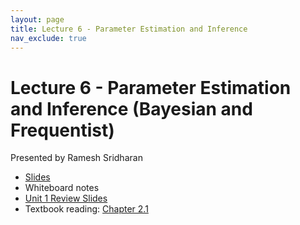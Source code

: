 ```yaml
---
layout: page
title: Lecture 6 - Parameter Estimation and Inference
nav_exclude: true
---
```


# Lecture 6 - Parameter Estimation and Inference (Bayesian and Frequentist)

Presented by Ramesh Sridharan

- [Slides](https://docs.google.com/presentation/d/1oUF-ic4asFIpr9mDlqYHEkxSoBHadFL6S6xUSD2mahY/edit?usp=sharing)
- Whiteboard notes
- [Unit 1 Review Slides](https://docs.google.com/presentation/d/1YNkIn0NaFBIEN17xncPa9ZAJDRfODEVcGpmG1Bcyf48/edit?usp=sharing)
- Textbook reading: [Chapter 2.1](https://data102.org/ds-102-book/content/chapters/02/01_parameter_estimation.html)
